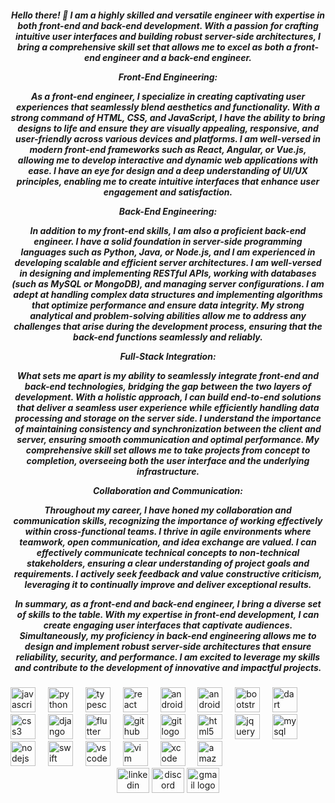 <h5 align="center">Hello there! 👋 I am a highly skilled and versatile engineer with expertise in both front-end and back-end development. With a passion for crafting intuitive user interfaces and building robust server-side architectures, I bring a comprehensive skill set that allows me to excel as both a front-end engineer and a back-end engineer.


Front-End Engineering:

As a front-end engineer, I specialize in creating captivating user experiences that seamlessly blend aesthetics and functionality. With a strong command of HTML, CSS, and JavaScript, I have the ability to bring designs to life and ensure they are visually appealing, responsive, and user-friendly across various devices and platforms. I am well-versed in modern front-end frameworks such as React, Angular, or Vue.js, allowing me to develop interactive and dynamic web applications with ease. I have an eye for design and a deep understanding of UI/UX principles, enabling me to create intuitive interfaces that enhance user engagement and satisfaction.

Back-End Engineering:

In addition to my front-end skills, I am also a proficient back-end engineer. I have a solid foundation in server-side programming languages such as Python, Java, or Node.js, and I am experienced in developing scalable and efficient server architectures. I am well-versed in designing and implementing RESTful APIs, working with databases (such as MySQL or MongoDB), and managing server configurations. I am adept at handling complex data structures and implementing algorithms that optimize performance and ensure data integrity. My strong analytical and problem-solving abilities allow me to address any challenges that arise during the development process, ensuring that the back-end functions seamlessly and reliably.

Full-Stack Integration:

What sets me apart is my ability to seamlessly integrate front-end and back-end technologies, bridging the gap between the two layers of development. With a holistic approach, I can build end-to-end solutions that deliver a seamless user experience while efficiently handling data processing and storage on the server side. I understand the importance of maintaining consistency and synchronization between the client and server, ensuring smooth communication and optimal performance. My comprehensive skill set allows me to take projects from concept to completion, overseeing both the user interface and the underlying infrastructure.

Collaboration and Communication:

Throughout my career, I have honed my collaboration and communication skills, recognizing the importance of working effectively within cross-functional teams. I thrive in agile environments where teamwork, open communication, and idea exchange are valued. I can effectively communicate technical concepts to non-technical stakeholders, ensuring a clear understanding of project goals and requirements. I actively seek feedback and value constructive criticism, leveraging it to continually improve and deliver exceptional results.

In summary, as a front-end and back-end engineer, I bring a diverse set of skills to the table. With my expertise in front-end development, I can create engaging user interfaces that captivate audiences. Simultaneously, my proficiency in back-end engineering allows me to design and implement robust server-side architectures that ensure reliability, security, and performance. I am excited to leverage my skills and contribute to the development of innovative and impactful projects.</h5>


###

<div align="left">
  <img src="https://cdn.jsdelivr.net/gh/devicons/devicon/icons/javascript/javascript-original.svg" height="40" alt="javascript logo"  />
  <img width="12" />
  <img src="https://cdn.jsdelivr.net/gh/devicons/devicon/icons/python/python-original.svg" height="40" alt="python logo"  />
  <img width="12" />
  <img src="https://cdn.jsdelivr.net/gh/devicons/devicon/icons/typescript/typescript-original.svg" height="40" alt="typescript logo"  />
  <img width="12" />
  <img src="https://cdn.jsdelivr.net/gh/devicons/devicon/icons/react/react-original.svg" height="40" alt="react logo"  />
  <img width="12" />
  <img src="https://cdn.jsdelivr.net/gh/devicons/devicon/icons/androidstudio/androidstudio-original.svg" height="40" alt="androidstudio logo"  />
  <img width="12" />
  <img src="https://cdn.jsdelivr.net/gh/devicons/devicon/icons/android/android-original.svg" height="40" alt="android logo"  />
  <img width="12" />
  <img src="https://cdn.jsdelivr.net/gh/devicons/devicon/icons/bootstrap/bootstrap-original.svg" height="40" alt="bootstrap logo"  />
  <img width="12" />
  <img src="https://cdn.jsdelivr.net/gh/devicons/devicon/icons/dart/dart-original.svg" height="40" alt="dart logo"  />
  <img width="12" />
  <img src="https://cdn.jsdelivr.net/gh/devicons/devicon/icons/css3/css3-original.svg" height="40" alt="css3 logo"  />
  <img width="12" />
  <img src="https://cdn.jsdelivr.net/gh/devicons/devicon/icons/django/django-plain.svg" height="40" alt="django logo"  />
  <img width="12" />
  <img src="https://cdn.jsdelivr.net/gh/devicons/devicon/icons/flutter/flutter-original.svg" height="40" alt="flutter logo"  />
  <img width="12" />
  <img src="https://cdn.jsdelivr.net/gh/devicons/devicon/icons/github/github-original.svg" height="40" alt="github logo"  />
  <img width="12" />
  <img src="https://cdn.jsdelivr.net/gh/devicons/devicon/icons/git/git-original.svg" height="40" alt="git logo"  />
  <img width="12" />
  <img src="https://cdn.jsdelivr.net/gh/devicons/devicon/icons/html5/html5-original.svg" height="40" alt="html5 logo"  />
  <img width="12" />
  <img src="https://cdn.jsdelivr.net/gh/devicons/devicon/icons/jquery/jquery-original.svg" height="40" alt="jquery logo"  />
  <img width="12" />
  <img src="https://cdn.jsdelivr.net/gh/devicons/devicon/icons/mysql/mysql-original.svg" height="40" alt="mysql logo"  />
  <img width="12" />
  <img src="https://cdn.jsdelivr.net/gh/devicons/devicon/icons/nodejs/nodejs-original.svg" height="40" alt="nodejs logo"  />
  <img width="12" />
  <img src="https://cdn.jsdelivr.net/gh/devicons/devicon/icons/swift/swift-original.svg" height="40" alt="swift logo"  />
  <img width="12" />
  <img src="https://cdn.jsdelivr.net/gh/devicons/devicon/icons/vscode/vscode-original.svg" height="40" alt="vscode logo"  />
  <img width="12" />
  <img src="https://cdn.jsdelivr.net/gh/devicons/devicon/icons/vim/vim-original.svg" height="40" alt="vim logo"  />
  <img width="12" />
  <img src="https://cdn.jsdelivr.net/gh/devicons/devicon/icons/xcode/xcode-original.svg" height="40" alt="xcode logo"  />
  <img width="12" />
  <img src="https://cdn.jsdelivr.net/gh/devicons/devicon/icons/amazonwebservices/amazonwebservices-original.svg" height="40" alt="amazonwebservices logo"  />
</div>


<div align="center">
<!--   <a href="https://www.linkedin.com/in/kevincrnlsbs/" target="_blank"> -->
    <img src="https://raw.githubusercontent.com/maurodesouza/profile-readme-generator/master/src/assets/icons/social/linkedin/default.svg" width="52" height="40" alt="linkedin logo"  />
  </a>
  <img src="https://raw.githubusercontent.com/maurodesouza/profile-readme-generator/master/src/assets/icons/social/discord/default.svg" width="52" height="40" alt="discord logo"  />
  <img src="https://raw.githubusercontent.com/maurodesouza/profile-readme-generator/master/src/assets/icons/social/gmail/default.svg" width="52" height="40" alt="gmail logo"  />
</div>



